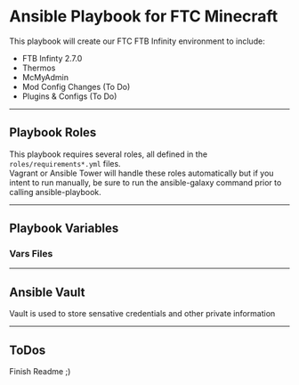 # Ansible Playbook for FTC Minecraft
This playbook will create our FTC FTB Infinity environment to include:
* FTB Infinty 2.7.0
* Thermos
* McMyAdmin
* Mod Config Changes (To Do)
* Plugins & Configs (To Do)
    

---------
## Playbook Roles
This playbook requires several roles, all defined in the `roles/requirements*.yml` files.   
Vagrant or Ansible Tower will handle these roles automatically but if you intent to run manually, be sure to run the ansible-galaxy command prior to calling ansible-playbook.


---------
## Playbook Variables

### Vars Files

---------
## Ansible Vault
Vault is used to store sensative credentials and other private information

---------
## ToDos
Finish Readme ;)